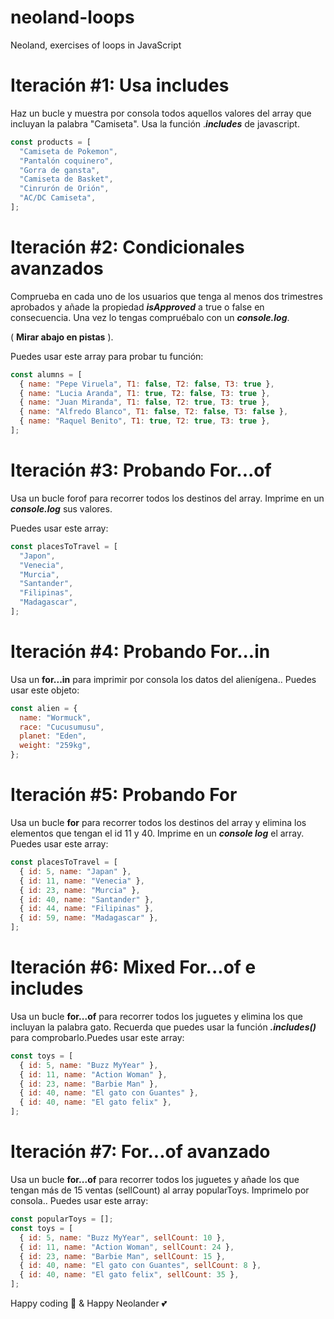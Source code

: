 # neoland-loops

Neoland, exercises of loops in JavaScript

# **Iteración #1: Usa includes**

Haz un bucle y muestra por consola todos aquellos valores del array que incluyan la palabra "Camiseta". Usa la función .**_includes_** de javascript.

```jsx
const products = [
  "Camiseta de Pokemon",
  "Pantalón coquinero",
  "Gorra de gansta",
  "Camiseta de Basket",
  "Cinrurón de Orión",
  "AC/DC Camiseta",
];
```

# **Iteración #2: Condicionales avanzados**

Comprueba en cada uno de los usuarios que tenga al menos dos trimestres aprobados y añade la propiedad **_isApproved_** a true o false en consecuencia. Una vez lo tengas compruébalo con un **_console.log_**.

( **Mirar abajo en pistas** ).

Puedes usar este array para probar tu función:

```jsx
const alumns = [
  { name: "Pepe Viruela", T1: false, T2: false, T3: true },
  { name: "Lucia Aranda", T1: true, T2: false, T3: true },
  { name: "Juan Miranda", T1: false, T2: true, T3: true },
  { name: "Alfredo Blanco", T1: false, T2: false, T3: false },
  { name: "Raquel Benito", T1: true, T2: true, T3: true },
];
```

# **Iteración #3: Probando For...of**

Usa un bucle forof para recorrer todos los destinos del array. Imprime en un **_console.log_** sus valores.

Puedes usar este array:

```jsx
const placesToTravel = [
  "Japon",
  "Venecia",
  "Murcia",
  "Santander",
  "Filipinas",
  "Madagascar",
];
```

# **Iteración #4: Probando For...in**

Usa un **for...in** para imprimir por consola los datos del alienígena.. Puedes usar este objeto:

```jsx
const alien = {
  name: "Wormuck",
  race: "Cucusumusu",
  planet: "Eden",
  weight: "259kg",
};
```

# **Iteración #5: Probando For**

Usa un bucle **for** para recorrer todos los destinos del array y elimina los elementos que tengan el id 11 y 40. Imprime en un **_console log_** el array. Puedes usar este array:

```jsx
const placesToTravel = [
  { id: 5, name: "Japan" },
  { id: 11, name: "Venecia" },
  { id: 23, name: "Murcia" },
  { id: 40, name: "Santander" },
  { id: 44, name: "Filipinas" },
  { id: 59, name: "Madagascar" },
];
```

# **Iteración #6: Mixed For...of e includes**

Usa un bucle **for...of** para recorrer todos los juguetes y elimina los que incluyan la palabra gato. Recuerda que puedes usar la función **_.includes()_** para comprobarlo.Puedes usar este array:

```jsx
const toys = [
  { id: 5, name: "Buzz MyYear" },
  { id: 11, name: "Action Woman" },
  { id: 23, name: "Barbie Man" },
  { id: 40, name: "El gato con Guantes" },
  { id: 40, name: "El gato felix" },
];
```

# **Iteración #7: For...of avanzado**

Usa un bucle **for...of** para recorrer todos los juguetes y añade los que tengan más de 15 ventas (sellCount) al array popularToys. Imprimelo por consola.. Puedes usar este array:

```jsx
const popularToys = [];
const toys = [
  { id: 5, name: "Buzz MyYear", sellCount: 10 },
  { id: 11, name: "Action Woman", sellCount: 24 },
  { id: 23, name: "Barbie Man", sellCount: 15 },
  { id: 40, name: "El gato con Guantes", sellCount: 8 },
  { id: 40, name: "El gato felix", sellCount: 35 },
];
```

Happy coding 🌟 & Happy Neolander 💕
